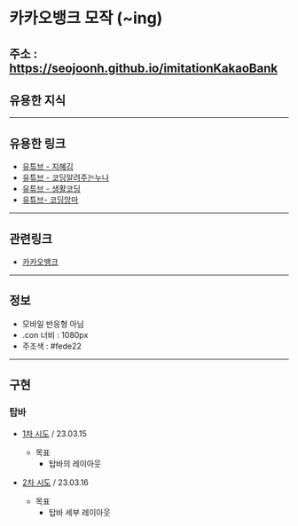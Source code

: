 # 카카오뱅크 모작 (~ing)
주소 : https://seojoonh.github.io/imitationKakaoBank
---

## 유용한 지식


---
## 유용한 링크
- [유튜브 - 지혜김](https://www.youtube.com/@hye_______ji)
- [유튜브 - 코딩알려주는누나](https://www.youtube.com/@user-yu8so2ck1z)
- [유튜브 - 생활코딩](https://www.youtube.com/@coohde)
- [유튜브- 코딩앙마](https://www.youtube.com/@codingangma)

---

## 관련링크
- [카카오뱅크](https://www.kakaobank.com/)

---

## 정보
- 모바일 반응형 아님
- .con 너비 : 1080px
- 주조색 : #fede22

---

## 구현
### 탑바
- [1차 시도](https://codepen.io/seojoon/pen/dyqmxar?editors=1100) / 23.03.15
    - 목표
        - 탑바의 레이아웃

- [2차 시도]() / 23.03.16
    - 목표
        - 탑바 세부 레이아웃